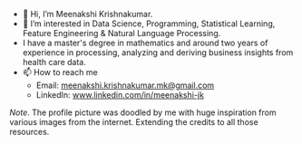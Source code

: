 - 👋 Hi, I’m Meenakshi Krishnakumar.
- 👀 I’m interested in Data Science, Programming, Statistical Learning, Feature Engineering & Natural Language Processing.
- I have a master's degree in mathematics and around two years of experience in processing, analyzing and deriving business insights from health care data.
- 📫 How to reach me
    - Email: meenakshi.krishnakumar.mk@gmail.com
    - LinkedIn:  www.linkedin.com/in/meenakshi-jk

*Note*. The profile picture was doodled by me with huge inspiration from various images from the internet. Extending the credits to all those resources.
<!---
Meenakshijk17/Meenakshijk17 is a ✨ special ✨ repository because its `README.md` (this file) appears on your GitHub profile.
You can click the Preview link to take a look at your changes.
--->
